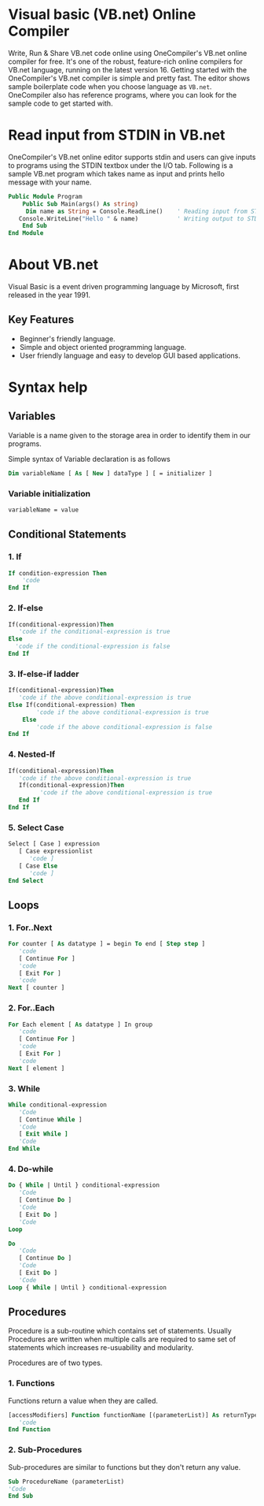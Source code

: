 # Visual basic (VB.net) Online Compiler

Write, Run & Share VB.net code online using OneCompiler's VB.net online compiler for free. It's one of the robust, feature-rich online compilers for VB.net language, running on the latest version 16. Getting started with the OneCompiler's VB.net compiler is simple and pretty fast. The editor shows sample boilerplate code when you choose language as `VB.net`. OneCompiler also has reference programs, where you can look for the sample code to get started with.

# Read input from STDIN in VB.net

OneCompiler's VB.net online editor supports stdin and users can give inputs to programs using the STDIN textbox under the I/O tab. Following is a sample VB.net program which takes name as input and prints hello message with your name.

```vb
Public Module Program
	Public Sub Main(args() As string)
	 Dim name as String = Console.ReadLine()    ' Reading input from STDIN
   Console.WriteLine("Hello " & name)           ' Writing output to STDOUT
	End Sub
End Module
```

# About VB.net

Visual Basic is a event driven programming language by Microsoft, first released in the year 1991.

## Key Features

* Beginner's friendly language.
* Simple and object oriented programming language.
* User friendly language and easy to develop GUI based applications.

# Syntax help

## Variables

Variable is a name given to the storage area in order to identify them in our programs.

Simple syntax of Variable declaration is as follows

```vb
Dim variableName [ As [ New ] dataType ] [ = initializer ]
```
### Variable initialization

```vb
variableName = value
```

## Conditional Statements

### 1. If

```vb
If condition-expression Then 
    'code
End If
```
### 2. If-else

```vb
If(conditional-expression)Then
   'code if the conditional-expression is true 
Else
  'code if the conditional-expression is false 
End If
```

### 3. If-else-if ladder

```vb
If(conditional-expression)Then
   'code if the above conditional-expression is true 
Else If(conditional-expression) Then
        'code if the above conditional-expression is true 
    Else
        'code if the above conditional-expression is false 
End If
```

### 4. Nested-If

```vb
If(conditional-expression)Then
   'code if the above conditional-expression is true
   If(conditional-expression)Then
         'code if the above conditional-expression is true 
   End If
End If
```

### 5. Select Case

```vb
Select [ Case ] expression
   [ Case expressionlist
      'code ]
   [ Case Else
      'code ]
End Select
```
## Loops

### 1. For..Next

```vb
For counter [ As datatype ] = begin To end [ Step step ]
   'code
   [ Continue For ]
   'code
   [ Exit For ]
   'code
Next [ counter ]
```

### 2. For..Each

```vb
For Each element [ As datatype ] In group
   'code
   [ Continue For ]
   'code
   [ Exit For ]
   'code
Next [ element ]
```

### 3. While

```vb
While conditional-expression
   'Code 
   [ Continue While ]
   'Code
   [ Exit While ]
   'Code
End While
```
### 4. Do-while

```vb
Do { While | Until } conditional-expression
   'Code
   [ Continue Do ]
   'Code
   [ Exit Do ]
   'Code
Loop
```
```vb
Do
   'Code
   [ Continue Do ]
   'Code
   [ Exit Do ]
   'Code
Loop { While | Until } conditional-expression
```
## Procedures

Procedure is a sub-routine which contains set of statements. Usually Procedures are written when multiple calls are required to same set of statements which increases re-usuability and modularity.

Procedures are of two types.

### 1. Functions

Functions return a value when they are called.

```vb
[accessModifiers] Function functionName [(parameterList)] As returnType
   'code
End Function
```
### 2. Sub-Procedures

Sub-procedures are similar to functions but they don't return any value.

```vb
Sub ProcedureName (parameterList)
'Code
End Sub
```
